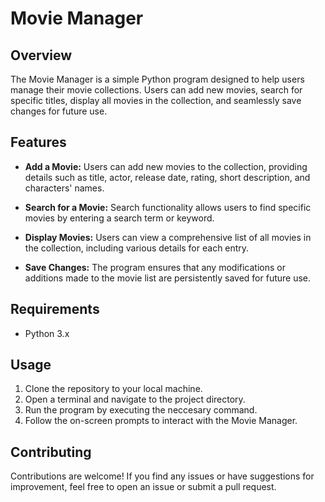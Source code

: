 # Movie Manager

## Overview
The Movie Manager is a simple Python program designed to help users manage their movie collections. Users can add new movies, search for specific titles, display all movies in the collection, and seamlessly save changes for future use.

## Features
- **Add a Movie:** Users can add new movies to the collection, providing details such as title, actor, release date, rating, short description, and characters' names.

- **Search for a Movie:** Search functionality allows users to find specific movies by entering a search term or keyword.

- **Display Movies:** Users can view a comprehensive list of all movies in the collection, including various details for each entry.

- **Save Changes:** The program ensures that any modifications or additions made to the movie list are persistently saved for future use.

## Requirements
- Python 3.x

## Usage
1. Clone the repository to your local machine.
2. Open a terminal and navigate to the project directory.
3. Run the program by executing the neccesary command.
4. Follow the on-screen prompts to interact with the Movie Manager.

## Contributing
Contributions are welcome! If you find any issues or have suggestions for improvement, feel free to open an issue or submit a pull request.

